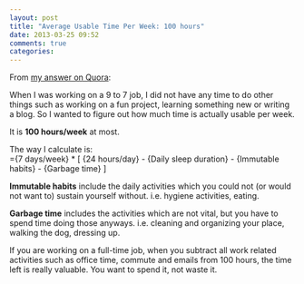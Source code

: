 ```yaml
---
layout: post
title: "Average Usable Time Per Week: 100 hours"
date: 2013-03-25 09:52
comments: true
categories: 
---
```


From [my answer on Quora](http://www.quora.com/Tips-and-Hacks-for-Everyday-Life/What-are-the-top-10-or-so-statistics-or-facts-that-you-have-memorized-and-use-to-guide-your-life-and-decisions/answer/Eren-Sezener?__snids__=108363132&__nsrc__=1):  

When I was working on a 9 to 7 job, I did not have any time to do other things such as working on a fun project, learning something new or writing a blog. So I wanted to figure out how much time is actually usable per week.  

It is **100 hours/week** at most.  

The way I calculate is:  
={7 days/week} * [ {24 hours/day} - {Daily sleep duration} - {Immutable habits} - {Garbage time} ]
  
**Immutable habits** include the daily activities which you could not (or would not want to) sustain yourself without. i.e. hygiene activities, eating.
  
**Garbage time** includes the activities which are not vital, but you have to spend time doing those anyways. i.e. cleaning and organizing your place, walking the dog, dressing up.
  
If you are working on a full-time job, when you subtract all work related activities such as office time, commute and emails from 100 hours, the time left is really valuable. You want to spend it, not waste it.